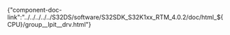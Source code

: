 {"component-doc-link":"../../../../../S32DS/software/S32SDK_S32K1xx_RTM_4.0.2/doc/html_${CPU}/group__lpit__drv.html"}
